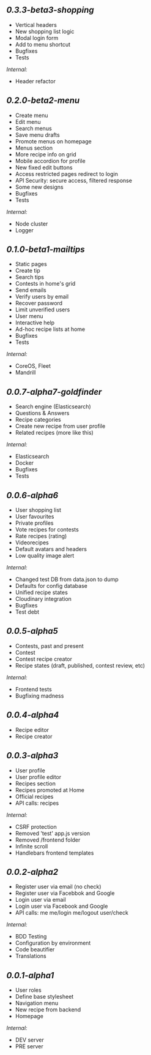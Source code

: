 *0.3.3-beta3-shopping*
--------------------------------------------------
+ Vertical headers
+ New shopping list logic
+ Modal login form
+ Add to menu shortcut
+ Bugfixes
+ Tests

_Internal:_

+ Header refactor

*0.2.0-beta2-menu*
--------------------------------------------------
+ Create menu
+ Edit menu
+ Search menus
+ Save menu drafts
+ Promote menus on homepage
+ Menus section
+ More recipe info on grid
+ Mobile accordion for profile
+ New fixed edit buttons
+ Access restricted pages redirect to login
+ API Security: secure access, filtered response
+ Some new designs
+ Bugfixes
+ Tests

_Internal:_

+ Node cluster
+ Logger

*0.1.0-beta1-mailtips*
--------------------------------------------------
+ Static pages
+ Create tip
+ Search tips
+ Contests in home's grid
+ Send emails
+ Verify users by email
+ Recover password
+ Limit unverified users
+ User menu
+ Interactive help
+ Ad-hoc recipe lists at home
+ Bugfixes
+ Tests

_Internal:_

+ CoreOS, Fleet
+ Mandrill

*0.0.7-alpha7-goldfinder*
--------------------------------------------------
+ Search engine (Elasticsearch)
+ Questions & Answers
+ Recipe categories
+ Create new recipe from user profile
+ Related recipes (more like this)

_Internal:_

+ Elasticsearch
+ Docker
+ Bugfixes
+ Tests

*0.0.6-alpha6*
--------------------------------------------------
+ User shopping list
+ User favourites
+ Private profiles
+ Vote recipes for contests
+ Rate recipes (rating)
+ Videorecipes
+ Default avatars and headers
+ Low quality image alert

_Internal:_

+ Changed test DB from data.json to dump
+ Defaults for config database
+ Unified recipe states
+ Cloudinary integration
+ Bugfixes
+ Test debt

*0.0.5-alpha5*
--------------------------------------------------
+ Contests, past and present
+ Contest
+ Contest recipe creator
+ Recipe states (draft, published, contest review, etc)

_Internal:_

+ Frontend tests
+ Bugfixing madness

*0.0.4-alpha4*
--------------------------------------------------
+ Recipe editor
+ Recipe creator

*0.0.3-alpha3*
--------------------------------------------------
+ User profile
+ User profile editor
+ Recipes section
+ Recipes promoted at Home
+ Official recipes
+ API calls:
  recipes

_Internal:_

+ CSRF protection
+ Removed 'test' app.js version
+ Removed /frontend folder
+ Infinite scroll
+ Handlebars frontend templates

*0.0.2-alpha2*
--------------------------------------------------
+ Register user via email (no check)
+ Register user via Facebbok and Google
+ Login user via email
+ Login user via Facebook and Google
+ API calls:
  me
  me/login
  me/logout
  user/check

_Internal:_

+ BDD Testing
+ Configuration by environment
+ Code beautifier
+ Translations

*0.0.1-alpha1*
--------------------------------------------------
+ User roles
+ Define base stylesheet
+ Navigation menu
+ New recipe from backend
+ Homepage

_Internal:_

+ DEV server
+ PRE server